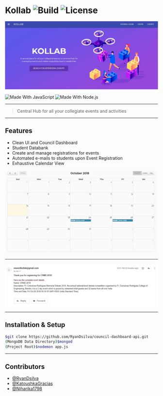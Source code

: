 # Kollab ![Build](https://img.shields.io/badge/build-passing-brightgreen.svg) ![License](https://img.shields.io/badge/license-MIT-orange.svg) 

<p align="center">
  <a href="#" rel="noopener">
 <img width=800px src="/home.JPG" alt="Header Image"></a>
</p>

![Made With JavaScript](https://img.shields.io/badge/Made%20With-JavaScript-brightgreen.svg)
![Made With Node.js](https://img.shields.io/badge/Made%20With-Node-green.svg)

---------------

> Central Hub for all your collegiate events and activities

---------------

## Features

- Clean UI and Council Dashboard
- Student Databank
- Create and manage registrations for events
- Automated e-mails to students upon Event Registration
- Exhaustive Calendar View

<div align="center">
  <img src="/calendar.JPG" width="800px"/>
  <hr>
  <img src="/email.JPG" width="800px"/>
</div>

---------------

## Installation & Setup
```sh
$git clone https://github.com/RyanDsilva/council-dashboard-api.git
(MongoDB Data Directory)$mongod
(Project Root)$nodemon app.js
```

---------------

## Contributors
- [@RyanDsilva](https://github.com/RyanDsilva)
- [@KatoushkaGracias](https://github.com/KatoushkaGracias)
- [@Niharika1798](https://github.com/Niharika1798)
